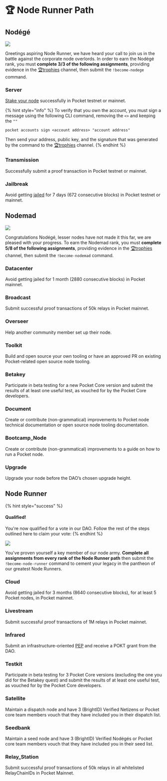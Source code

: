 # 🏆 Node Runner Path

## Nodégé

![](../../../.gitbook/assets/node\_banner1.png)

Greetings aspiring Node Runner, we have heard your call to join us in the battle against the corporate node overlords. In order to earn the Nodégé rank, you must **complete 3/3 of the following assignments**, providing evidence in the [🏆trophies](https://discord.com/channels/553741558869131266/763504639299289138) channel, then submit the `!become-nodege` command.

### Server

[Stake your node](../../node-runner/#stake-the-validator) successfully in Pocket testnet or mainnet.

{% hint style="info" %}
To verify that you own the account, you must sign a message using the following CLI command, removing the `<>` and keeping the `""`

```
pocket accounts sign <account address> "account address"
```

Then send your address, public key, and the signature that was generated by the command to the [🏆trophies](https://discord.com/channels/553741558869131266/763504639299289138) channel.
{% endhint %}

### Transmission

Successfully submit a proof transaction in Pocket testnet or mainnet.

### Jailbreak

Avoid getting [jailed](../../../v0/glossary.md#jail) for 7 days (672 consecutive blocks) in Pocket testnet or mainnet.

## Nodemad

![](../../../.gitbook/assets/node\_banner2.png)

Congratulations Nodégé, lesser nodes have not made it this far, we are pleased with your progress. To earn the Nodemad rank, you must **complete 5/8 of the following assignments**, providing evidence in the [🏆trophies](https://discord.com/channels/553741558869131266/763504639299289138) channel, then submit the `!become-nodemad` command.

### Datacenter

Avoid getting jailed for 1 month (2880 consecutive blocks) in Pocket mainnet.

### Broadcast

Submit successful proof transactions of 50k relays in Pocket mainnet.

### Overseer

Help another community member set up their node.

### Toolkit

Build and open source your own tooling or have an approved PR on existing Pocket-related open source node tooling.

### Betakey

Participate in beta testing for a new Pocket Core version and submit the results of at least one useful test, as vouched for by the Pocket Core developers.

### Document

Create or contribute (non-grammatical) improvements to Pocket node technical documentation or open source node tooling documentation.

### Bootcamp\_Node

Create or contribute (non-grammatical) improvements to a guide on how to run a Pocket node.

### Upgrade

Upgrade your node before the DAO’s chosen upgrade height.

## Node Runner

{% hint style="success" %}
#### Qualified!

You're now qualified for a vote in our DAO. Follow the rest of the steps outlined here to claim your vote:
{% endhint %}

![](../../../.gitbook/assets/node\_banner3.png)

You've proven yourself a key member of our node army. **Complete all assignments from every rank of the Node Runner path** then submit the `!become-node-runner` command to cement your legacy in the pantheon of our greatest Node Runners.

### Cloud

Avoid getting jailed for 3 months (8640 consecutive blocks), for at least 5 Pocket nodes, in Pocket mainnet.

### Livestream

Submit successful proof transactions of 1M relays in Pocket mainnet.

### Infrared

Submit an infrastructure-oriented [PEP](../submit-a-proposal/pep-pocket-ecosystem-proposal.md) and receive a POKT grant from the DAO.

### Testkit

Participate in beta testing for 3 Pocket Core versions (excluding the one you did for the Betakey quest) and submit the results of at least one useful test, as vouched for by the Pocket Core developers.

### Satellite

Maintain a dispatch node and have 3 (BrightID) Verified Netizens or Pocket core team members vouch that they have included you in their dispatch list.

### Seedbank

Maintain a seed node and have 3 (BrightID) Verified Nodégés or Pocket core team members vouch that they have included you in their seed list.

### Relay\_Station

Submit successful proof transactions of 50k relays in all whitelisted RelayChainIDs in Pocket Mainnet.
